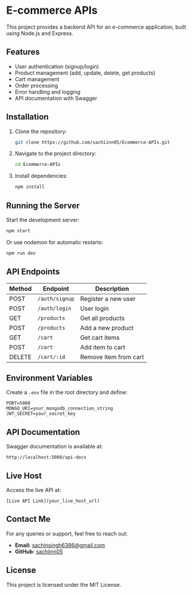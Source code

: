 # E-commerce APIs

This project provides a backend API for an e-commerce application, built using Node.js and Express.

## Features
- User authentication (signup/login)
- Product management (add, update, delete, get products)
- Cart management
- Order processing
- Error handling and logging
- API documentation with Swagger

## Installation

1. Clone the repository:
   ```sh
   git clone https://github.com/sachiinn05/Ecommerce-APIs.git
   ```
2. Navigate to the project directory:
   ```sh
   cd Ecommerce-APIs
   ```
3. Install dependencies:
   ```sh
   npm install
   ```

## Running the Server

Start the development server:
```sh
npm start
```

Or use nodemon for automatic restarts:
```sh
npm run dev
```

## API Endpoints
| Method | Endpoint | Description |
|--------|---------|-------------|
| POST   | `/auth/signup` | Register a new user |
| POST   | `/auth/login` | User login |
| GET    | `/products` | Get all products |
| POST   | `/products` | Add a new product |
| GET    | `/cart` | Get cart items |
| POST   | `/cart` | Add item to cart |
| DELETE | `/cart/:id` | Remove item from cart |

## Environment Variables
Create a `.env` file in the root directory and define:
```env
PORT=5000
MONGO_URI=your_mongodb_connection_string
JWT_SECRET=your_secret_key
```

## API Documentation
Swagger documentation is available at:
```
http://localhost:5000/api-docs
```

## Live Host
Access the live API at:
```
[Live API Link](your_live_host_url)
```

## Contact Me
For any queries or support, feel free to reach out:
- **Email:** sachinsingh6386@gmail.com
- **GitHub:** [sachiinn05](https://github.com/sachiinn05)

## License
This project is licensed under the MIT License.
